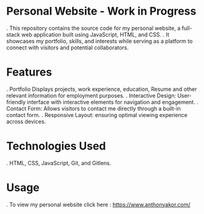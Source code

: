 # Personal Website - Work in Progress

. This repository contains the source code for my personal website, a full-stack web application built using JavaScript, HTML, and CSS.
. It showcases my portfolio, skills, and interests while serving as a platform to connect with visitors and potential collaborators.

# Features
. Portfolio Displays projects, work experience, education, Resume and other relevant information for employment purposes.
. Interactive Design: User-friendly interface with interactive elements for navigation and engagement.
. Contact Form: Allows visitors to contact me directly through a built-in contact form.
. Responsive Layout: ensuring optimal viewing experience across devices.

# Technologies Used
. HTML, CSS, JavaScript, Git, and Gitlens.

# Usage
. To view my personal website click here : https://www.anthonyakor.com/

